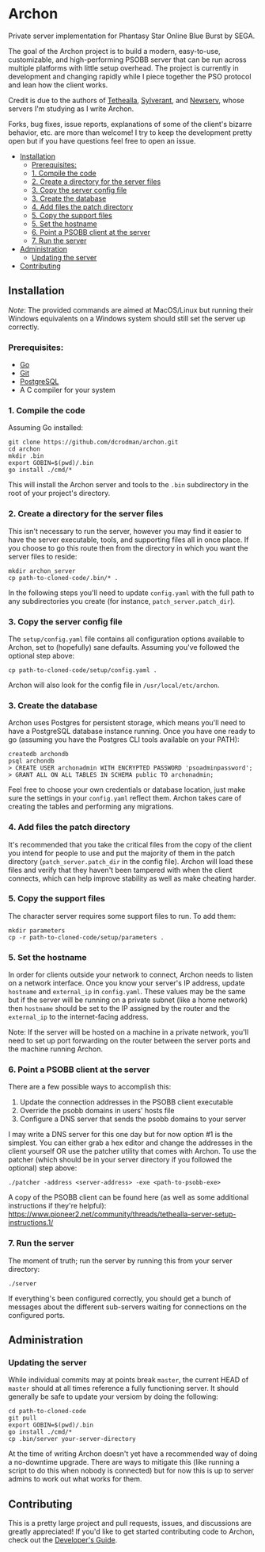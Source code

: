 # Archon

Private server implementation for Phantasy Star Online Blue Burst by SEGA.

The goal of the Archon project is to build a modern, easy-to-use, customizable, and 
high-performing PSOBB server that can be run across multiple platforms with little 
setup overhead. The project is currently in development and changing rapidly while I 
piece together the PSO protocol and lean how the client works.

Credit is due to the authors of [Tethealla](http://pioneer2.net), 
[Sylverant](http://sylverant.net), and [Newserv](http://www.fuzziqersoftware.com), 
whose servers I'm studying as I write Archon.

Forks, bug fixes, issue reports, explanations of some of the client's bizarre behavior, 
etc. are more than welcome! I try to keep the development pretty open but if you have
questions feel free to open an issue.

* [Installation](#installation)
  + [Prerequisites:](#prerequisites-)
  + [1. Compile the code](#1-compile-the-code)
  + [2. Create a directory for the server files](#2-create-a-directory-for-the-server-files)
  + [3. Copy the server config file](#3-copy-the-server-config-file)
  + [3. Create the database](#3-create-the-database)
  + [4. Add files the patch directory](#4-add-files-the-patch-directory)
  + [5. Copy the support files](#5-copy-the-support-files)
  + [5. Set the hostname](#5-set-the-hostname)
  + [6. Point a PSOBB client at the server](#6-point-a-psobb-client-at-the-server)
  + [7. Run the server](#7-run-the-server)
* [Administration](#administration)
  + [Updating the server](#updating-the-server)
* [Contributing](#contributing)

## Installation

*Note*: The provided commands are aimed at MacOS/Linux but running their Windows
equivalents on a Windows system should still set the server up correctly.   

### Prerequisites:
* [Go](https://golang.org)
* [Git](https://git-scm.com/)
* [PostgreSQL](https://www.postgresql.org/)
* A C compiler for your system

### 1. Compile the code

Assuming Go installed:

    git clone https://github.com/dcrodman/archon.git
    cd archon
    mkdir .bin
    export GOBIN=$(pwd)/.bin
    go install ./cmd/*
    
This will install the Archon server and tools to the `.bin` subdirectory in the root 
of your project's directory.

### 2. Create a directory for the server files

This isn't necessary to run the server, however you may find it easier to have the 
server executable, tools, and supporting files all in once place. If you choose to 
go this route then from the directory in which you want the server files to reside:

    mkdir archon_server
    cp path-to-cloned-code/.bin/* .

In the following steps you'll need to update `config.yaml` with the full path to
any subdirectories you create (for instance, `patch_server.patch_dir`).

### 3. Copy the server config file

The `setup/config.yaml` file contains all configuration options available to Archon, 
set to (hopefully) sane defaults. Assuming you've followed the optional step above:

    cp path-to-cloned-code/setup/config.yaml .
   
Archon will also look for the config file in `/usr/local/etc/archon`.

### 3. Create the database

Archon uses Postgres for persistent storage, which means you'll need to have a PostgreSQL
database instance running. Once you have one ready to go (assuming you have the Postgres
CLI tools available on your PATH): 

    createdb archondb
    psql archondb
    > CREATE USER archonadmin WITH ENCRYPTED PASSWORD 'psoadminpassword';
    > GRANT ALL ON ALL TABLES IN SCHEMA public TO archonadmin;

Feel free to choose your own credentials or database location, just make sure the settings in your 
`config.yaml` reflect them. Archon takes care of creating the tables and performing any migrations.
 
### 4. Add files the patch directory

It's recommended that you take the critical files from the copy of the client you intend for people to
use and put the majority of them in the patch directory (`patch_server.patch_dir` in the config file).
Archon will load these files and verify that they haven't been tampered with when the client connects,
which can help improve stability as well as make cheating harder.

### 5. Copy the support files

The character server requires some support files to run. To add them:

    mkdir parameters
    cp -r path-to-cloned-code/setup/parameters .

### 5. Set the hostname

In order for clients outside your network to connect, Archon needs to listen on a network interface. Once
you know your server's IP address, update `hostname` and `external_ip` in `config.yaml`. These values may
be the same but if the server will be running on a private subnet (like a home network) then `hostname` 
should be set to the IP assigned by the router and the `external_ip` to the internet-facing address.

Note: If the server will be hosted on a machine in a private network, you'll need to set up port forwarding
on the router between the server ports and the machine running Archon. 

### 6. Point a PSOBB client at the server

There are a few possible ways to accomplish this:  
  1. Update the connection addresses in the PSOBB client executable
  2. Override the psobb domains in users' hosts file
  3. Configure a DNS server that sends the psobb domains to your server

I may write a DNS server for this one day but for now option #1 is the simplest. You can either grab
a hex editor and change the addresses in the client yourself OR use the patcher utility that comes 
with Archon. To use the patcher (which should be in your server directory if you followed the optional)
step above:

    ./patcher -address <server-address> -exe <path-to-psobb-exe> 

A copy of the PSOBB client can be found here (as well as some additional instructions if they're helpful):
https://www.pioneer2.net/community/threads/tethealla-server-setup-instructions.1/

### 7. Run the server

The moment of truth; run the server by running this from your server directory:

    ./server

If everything's been configured correctly, you should get a bunch of messages about the different
sub-servers waiting for connections on the configured ports.

## Administration

### Updating the server

While individual commits may at points break `master`, the current HEAD of `master` should at all
times reference a fully functioning server. It should generally be safe to update your versiom by
doing the following:

    cd path-to-cloned-code
    git pull
    export GOBIN=$(pwd)/.bin
    go install ./cmd/*
    cp .bin/server your-server-directory

At the time of writing Archon doesn't yet have a recommended way of doing a no-downtime upgrade.
There are ways to mitigate this (like running a script to do this when nobody is connected) but
for now this is up to server admins to work out what works for them.

## Contributing

This is a pretty large project and pull requests, issues, and discussions are greatly appreciated!
If you'd like to get started contributing code to Archon, check out the 
[ Developer's Guide](https://github.com/dcrodman/archon/wiki/Developer's-Guide).
